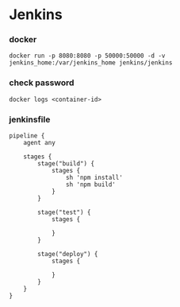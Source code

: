 # Jenkins

### docker 

```shell
docker run -p 8080:8080 -p 50000:50000 -d -v jenkins_home:/var/jenkins_home jenkins/jenkins
```

### check password

```shell
docker logs <container-id>
```

### jenkinsfile

```
pipeline {
	agent any
	
	stages {
	    stage("build") {
	        stages {
				sh 'npm install'
	            sh 'npm build'
	        }
	    }
	
	    stage("test") {
	        stages {
	
	        }
	    }
	
	    stage("deploy") {
	        stages {
	
	        }
	    }
	}
}
```